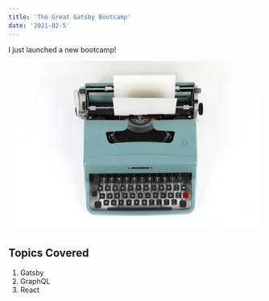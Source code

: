```yaml
---
title: 'The Great Gatsby Bootcamp'
date: '2021-02-5'
---
```


I just launched a new bootcamp!

![Typewriter](typewriter.jpg)

## Topics Covered

1. Gatsby
2. GraphQL
3. React
